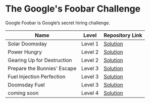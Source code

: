 # The Google's Foobar Challenge
Google Foobar is Google’s secret hiring challenge. 

| Name | Level | Repository Link | 
| --- | --- | --- | 
|	Solar Doomsday	|	Level 1	| [Solution](https://github.com/ayushi7rawat/Gooogle-Foobar/tree/master/Level%201) | 
|	Power Hungry	|	Level 2	| [Solution](https://github.com/ayushi7rawat/Gooogle-Foobar/tree/master/Level%202/PowerHungry) |
|	Gearing Up for Destruction	|	Level 2	| [Solution](https://github.com/ayushi7rawat/Gooogle-Foobar/tree/master/Level%202/GearingUpforDestruction) | 
|	Prepare the Bunnies' Escape	|	Level 3	| [Solution](https://github.com/ayushi7rawat/Gooogle-Foobar/tree/master/Level%203) |
|	Fuel Injection Perfection	|	Level 3	| [Solution](https://github.com/ayushi7rawat/Gooogle-Foobar/tree/master/Level%203/Fuel%20Injection%20Perfection) | 
|	Doomsday Fuel	|	Level 3	| [Solution](https://github.com/ayushi7rawat/Gooogle-Foobar/tree/master/Level%203/Doomsday%20Fuel) | 
|	coming soon	|	Level 4	| [Solution]() | 
